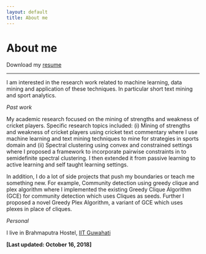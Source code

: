 ```yaml
---
layout: default
title: About me
---
```


<p><h1>About me</h1></p>

Download my [resume](https://swarup-rj.github.io/assets/pdfs/Swarup_cv.pdf)

___

I am interested in the research work related to machine learning, data mining and application of these techniques. 
In particular short text mining and sport analytics.

*Past work*

My academic research focused on the mining of strengths and weakness of cricket players.
Specific research topics included: (i) Mining of strengths and weakness of cricket players using cricket text commentary where I use machine learning and text mining techniques to mine for strategies in sports domain and  (ii) Spectral clustering using convex and constrained settings where I proposed a framework to incorporate pairwise constraints in to semidefinite spectral clustering. I then extended it from passive learning to active learning and self taught learning settings. 

In addition, I do a lot of side projects that push my boundaries or teach me something new. 
For example, Community detection using greedy clique and plex algorithm where I implemented the existing Greedy Clique Algorithm (GCE) for community detection which uses Cliques as seeds. Further I proposed a novel Greedy Plex Algorithm, a variant of GCE which uses plexes in place of cliques.

*Personal*

I live in Brahmaputra Hostel, [IIT Guwahati](http://www.iitg.ac.in/)

**[Last updated: October 16, 2018]**
